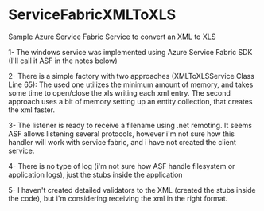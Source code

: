 # ServiceFabricXMLToXLS
Sample Azure Service Fabric Service to convert an XML to XLS

1- The windows service was implemented using Azure Service Fabric SDK (I'll call it ASF in the notes below)

2- There is a simple factory with two approaches (XMLToXLSService Class Line 65): The used one utilizes the minimum amount of memory, and takes some time to open/close the xls writing each xml entry. The second approach uses a bit of memory setting up an entity collection, that creates the xml faster.

3- The listener is ready to receive a filename using .net remoting. It seems ASF allows listening several protocols, however i'm not sure how this handler will work with service fabric, and i have not created the client service.

4- There is no type of log (i'm not sure how ASF handle filesystem or application logs), just the stubs inside the application

5- I haven't created detailed validators to the XML (created the stubs inside the code), but i'm considering receiving the xml in the right format.